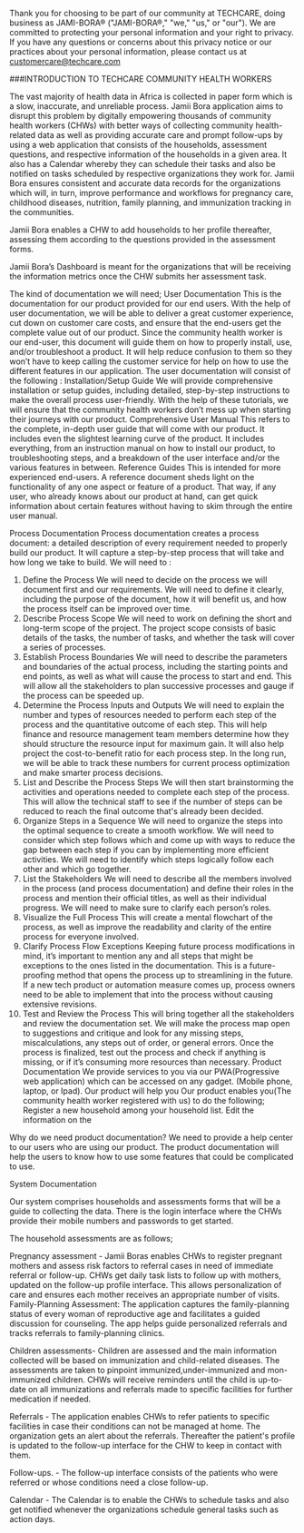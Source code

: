 
Thank you for choosing to be part of our community at TECHCARE, doing business as JAMI-BORA® ("JAMI-BORA®," "we," "us," or "our"). We are committed to protecting your personal information and your right to privacy. If you have any questions or concerns about this privacy notice or our practices about your personal information, please contact us at customercare@techcare.com 

###INTRODUCTION TO TECHCARE COMMUNITY HEALTH WORKERS


The vast majority of health data in Africa is collected in paper form which is a slow, inaccurate, and unreliable process. Jamii Bora application aims to disrupt this problem by digitally empowering thousands of community health workers (CHWs) with better ways of collecting community health-related data as well as providing accurate care and prompt follow-ups by using a web application that consists of the households, assessment questions, and respective information of the households in a given area. It also has a Calendar whereby they can schedule their tasks and also be notified on tasks scheduled by respective organizations they work for.
Jamii Bora ensures consistent and accurate data records for the organizations which will, in turn, improve performance and workflows for pregnancy care, childhood diseases, nutrition, family planning, and immunization tracking in the communities. 

Jamii Bora enables a CHW to add households to her profile thereafter, assessing them according to the questions provided in the assessment forms. 

Jamii Bora’s Dashboard is meant for the organizations that will be receiving the information metrics once the CHW submits her assessment task.



The kind of documentation we will need;
User Documentation
This is the documentation for our product provided for our end users. With the help of user documentation, we will be able to deliver a great customer experience, cut down on customer care costs, and ensure that the end-users get the complete value out of our product.
Since the community health worker is our end-user, this document will guide them on how to properly install, use, and/or troubleshoot a product. It will help reduce confusion to them so they won’t have to keep calling the customer service for help on how to use the different features in our application.
The user documentation will consist of the following :
Installation/Setup Guide
We will provide comprehensive installation or setup guides, including detailed, step-by-step instructions to make the overall process user-friendly. With the help of these tutorials, we will ensure that the community health workers don’t mess up when starting their journeys with our product.
Comprehensive User Manual
This refers to the complete, in-depth user guide that will come with our product. It includes even the slightest learning curve of the product.
It includes everything, from an instruction manual on how to install our product, to troubleshooting steps, and a breakdown of the user interface and/or the various features in between.
Reference Guides
This is intended for more experienced end-users. A reference document sheds light on the functionality of any one aspect or feature of a product. That way, if any user, who already knows about our product at hand, can get quick information about certain features without having to skim through the entire user manual.




Process  Documentation
Process documentation creates a process document: a detailed description of every requirement needed to properly build our product. It will capture a step-by-step process that will take and how long we take to build.
We will need to :
1) Define the Process
We will need to decide on the process we will document first and our requirements. 
We will need to define it clearly, including the purpose of the document, how it will benefit us, and how the process itself can be improved over time.
2) Describe Process Scope
We will need to work on defining the short and long-term scope of the project.
The project scope consists of basic details of the tasks, the number of tasks, and whether the task will cover a  series of processes.
3) Establish Process Boundaries
We will need to describe the parameters and boundaries of the actual process, including the starting points and end points, as well as what will cause the process to start and end. 
This will allow all the stakeholders to plan successive processes and gauge if the process can be speeded up.
4) Determine the Process Inputs and Outputs
We will need to explain the number and types of resources needed to perform each step of the process and the quantitative outcome of each step. 
This will help finance and resource management team members determine how they should structure the resource input for maximum gain. It will also help project the cost-to-benefit ratio for each process step. 
In the long run, we will be able to track these numbers for current process optimization and make smarter process decisions. 
5) List and Describe the Process Steps
We will then start brainstorming the activities and operations needed to complete each step of the process.
This will allow the technical staff to see if the number of steps can be reduced to reach the final outcome that's already been decided. 
6) Organize Steps in a Sequence
We will need to organize the steps into the optimal sequence to create a smooth workflow.
We will need to consider which step follows which and come up with ways to reduce the gap between each step if you can by implementing more efficient activities. 
We will need to identify which steps logically follow each other and which go together. 
7) List the Stakeholders
We will need to describe all the members involved in the process (and process documentation) and define their roles in the process and mention their official titles, as well as their individual progress. We will need to make sure to clarify each person’s roles.
8) Visualize the Full Process
This will create a mental flowchart of the process, as well as improve the readability and clarity of the entire process for everyone involved. 
9) Clarify Process Flow Exceptions
Keeping future process modifications in mind, it’s important to mention any and all steps that might be exceptions to the ones listed in the documentation. 
This is a future-proofing method that opens the process up to streamlining in the future. If a new tech product or automation measure comes up, process owners need to be able to implement that into the process without causing extensive revisions. 
11) Test and Review the Process
This will bring together all the stakeholders and review the documentation set. We will make the process map open to suggestions and critique and look for any missing steps, miscalculations, any steps out of order, or general errors. Once the process is finalized, test out the process and check if anything is missing, or if it’s consuming more resources than necessary. 
Product Documentation
We provide services to you via our PWA(Progressive web application) which can be accessed on any gadget. (Mobile phone, laptop, or Ipad). Our product will help you 
Our product enables you(The community health worker registered with us) to do the following;
Register a new household among your household list.
Edit the information on the 


Why do we need product documentation?
We need to provide a help center to our users who are using our product.
The product documentation will help the users to know how to use some features that could be complicated to use.

System Documentation


Our system comprises households and assessments forms that will be a guide to collecting the data. There is the login interface where the CHWs provide their mobile numbers and passwords to get started.


The household assessments are as follows;

Pregnancy assessment  - Jamii Boras enables CHWs to register pregnant mothers and assess risk factors to referral cases in need of immediate referral or follow-up. CHWs get daily task lists to follow up with mothers, updated on the follow-up profile interface. This allows personalization of care and ensures each mother receives an appropriate number of visits. 
Family-Planning Assessment:  The application captures the family-planning status of every woman of reproductive age and facilitates a guided discussion for counseling. The app helps guide personalized referrals and tracks referrals to family-planning clinics.

Children assessments- Children are assessed and the main information collected will be based on immunization and child-related diseases. The assessments are taken to pinpoint immunized,under-immunized and mon-immunized children. CHWs will receive reminders until the child is up-to-date on all immunizations and referrals made to specific facilities for further medication if needed.

Referrals - The application enables CHWs to refer patients to specific facilities in case their conditions can not be managed at home. The organization gets an alert about the referrals. Thereafter the patient's profile is updated to the follow-up interface for the CHW to keep in contact with them.

Follow-ups. - The follow-up interface consists of the patients who were referred or whose conditions need a close follow-up. 

Calendar - The Calendar is to enable the CHWs to schedule tasks and also get notified whenever the organizations schedule general tasks such as action days.


